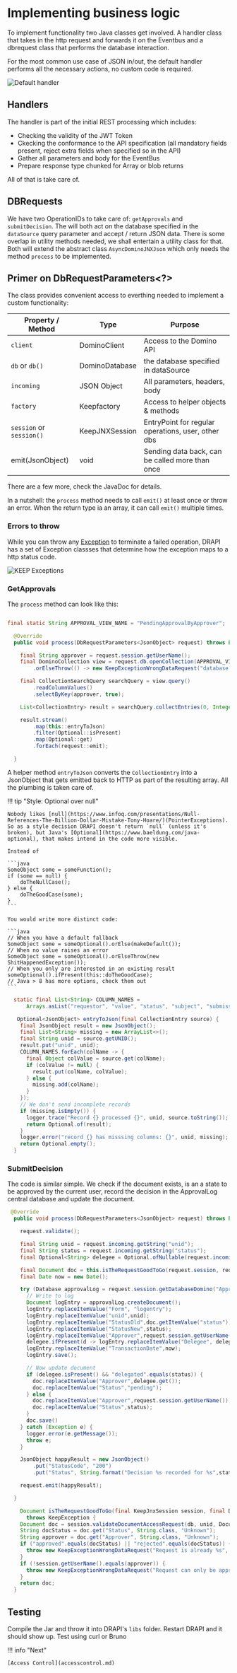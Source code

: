 # Implementing business logic

To implement functionality two Java classes get involved. A handler class that takes in the http request and forwards it on the Eventbus and a dbrequest class that performs the database interaction.

For the most common use case of JSON in/out, the default handler performs all the necessary actions, no custom code is required.

![Default handler](../../assets/images/HTTPtoEventBus.png)

## Handlers

The handler is part of the initial REST processing which includes:

- Checking the validity of the JWT Token
- Ckecking the conformance to the API specification (all mandatory fields present, reject extra fields when specified so in the API)
- Gather all parameters and body for the EventBus
- Prepare response type chunked for Array or blob returns

All of that is take care of.

## DBRequests

We have two OperationIDs to take care of: `getApprovals` and `submitDecision`. The will both act on the database specified in the `dataSource` query parameter and accept / return JSON data. There is some overlap in utility methods needed, we shall entertain a utility class for that. Both will extend the abstract class `AsyncDominoJNXJson` which only needs the method `process` to be implemented.

## Primer on DbRequestParameters<?>

The class provides convenient access to everthing needed to implement a custom functionality:

| Property / Method        | Type           | Purpose                                            |
| ------------------------ | -------------- | -------------------------------------------------- |
| `client`                 | DominoClient   | Access to the Domino API                           |
| `db` or `db()`           | DominoDatabase | the database specified in dataSource               |
| `incoming`               | JSON Object    | All parameters, headers, body                      |
| `factory`                | Keepfactory    | Access to helper objects & methods                 |
| `session` or `session()` | KeepJNXSession | EntryPoint for regular operations, user, other dbs |
| emit(JsonObject)         | void           | Sending data back, can be called more than once    |

There are a few more, check the JavaDoc for details.

In a nutshell: the `process` method needs to call `emit()` at least once or throw an error. When the return type ia an array, it can call `emit()` multiple times.

### Errors to throw

While you can throw any [Exception](https://docs.oracle.com/en/java/javase/17/docs/api/java.base/java/lang/Exception.html) to terminate a failed operation, DRAPI has a set of Exception classses that determine how the exception maps to a http status code.

![KEEP Exceptions](../../assets/images/KeepErrors.png)

### GetApprovals

The `process` method can look like this:

```java

final static String APPROVAL_VIEW_NAME = "PendingApprovalByApprover";

  @Override
  public void process(DbRequestParameters<JsonObject> request) throws Exception {

    final String approver = request.session.getUserName();
    final DominoCollection view = request.db.openCollection(APPROVAL_VIEW_NAME)
        .orElseThrow(() -> new KeepExceptionWrongDataRequest("database is not approval enabled"));

    final CollectionSearchQuery searchQuery = view.query()
        .readColumnValues()
        .selectByKey(approver, true);

    List<CollectionEntry> result = searchQuery.collectEntries(0, Integer.MAX_VALUE);

    result.stream()
        .map(this::entryToJson)
        .filter(Optional::isPresent)
        .map(Optional::get)
        .forEach(request::emit);

  }
```

A helper method `entryToJson` converts the `CollectionEntry` into a JsonObject that gets emitted back to HTTP as part of the resulting array. All the plumbing is taken care of.

!!! tip "Style: Optional over null"

    Nobody likes [null](https://www.infoq.com/presentations/Null-References-The-Billion-Dollar-Mistake-Tony-Hoare/)(PointerExceptions). So as a style decision DRAPI doesn't return `null` (unless it's broken), but Java's [Optional](https://www.baeldung.com/java-optional), that makes intend in the code more visible.

    Instead of

    ```java
    SomeObject some = someFunction();
    if (some == null) {
        doTheNullCase();
    } else {
        doTheGoodCase(some);
    }
    ```

    You would write more distinct code:

    ```java
    // When you have a default fallback
    SomeObject some = someOptional().orElse(makeDefault());
    // When no value raises an error
    SomeObject some = someOptional().orElseThrow(new ShitHappenedException());
    // When you only are interested in an existing result
    someOptional().ifPresent(this::doTheGoodCase);
    // Java > 8 has more options, check them out
    ```

```java
  static final List<String> COLUMN_NAMES =
      Arrays.asList("requestor", "value", "status", "subject", "submission");

   Optional<JsonObject> entryToJson(final CollectionEntry source) {
    final JsonObject result = new JsonObject();
    final List<String> missing = new ArrayList<>();
    final String unid = source.getUNID();
    result.put("unid", unid);
    COLUMN_NAMES.forEach(colName -> {
      final Object colValue = source.get(colName);
      if (colValue != null) {
        result.put(colName, colValue);
      } else {
        missing.add(colName);
      }
    });
    // We don't send incomplete records
    if (missing.isEmpty()) {
      logger.trace("Record {} processed {}", unid, source.toString());
      return Optional.of(result);
    }
    logger.error("record {} has misssing columns: {}", unid, missing);
    return Optional.empty();
  }
```

### SubmitDecision

The code is similar simple. We check if the document exists, is an a state to be approved by the current user, record the decision in the ApprovalLog central database and update the document.

```java
 @Override
  public void process(DbRequestParameters<JsonObject> request) throws Exception {

    request.validate();

    final String unid = request.incoming.getString("unid");
    final String status = request.incoming.getString("status");
    final Optional<String> delegee = Optional.ofNullable(request.incoming.getString("delegee"));

    final Document doc = this.isTheRequestGoodToGo(request.session, request.db, unid, status);
    final Date now = new Date();

    try (Database approvalLog = request.session.getDatabaseDomino("ApprovalLog.nsf")) {
      // Write to log
      Document logEntry = approvalLog.createDocument();
      logEntry.replaceItemValue("Form", "logentry");
      logEntry.replaceItemValue("unid",unid);
      logEntry.replaceItemValue("StatusOld",doc.getItemValue("status"));
      logEntry.replaceItemValue("StatusNew",status);
      logEntry.replaceItemValue("Approver",request.session.getUserName());
      delegee.ifPresent(d -> logEntry.replaceItemValue("Delegee", delegee));
      logEntry.replaceItemValue("TransactionDate",now);
      logEntry.save();

      // Now update document
      if (delegee.isPresent() && "delegated".equals(status)) {
        doc.replaceItemValue("Approver",delegee.get());
        doc.replaceItemValue("Status","pending");
      } else {
        doc.replaceItemValue("Approver",request.session.getUserName());
        doc.replaceItemValue("Status",status);
      }
      doc.save()
    } catch (Exception e) {
      logger.error(e.getMessage());
      throw e;
    }

    JsonObject happyResult = new JsonObject()
        .put("StatusCode", "200")
        .put("Status", String.format("Decision %s recorded for %s",status,unid));

    request.emit(happyResult);

  }

    Document isTheRequestGoodToGo(final KeepJnxSession session, final Database db, final String unid, final String status)
      throws KeepException {
    Document doc = session.validateDocumentAccessRequest(db, unid, DocumentAccess.WRITE, this.getRequestId());
    String docStatus = doc.get("Status", String.class, "Unknown");
    String approver = doc.get("Approver", String.class, "Unknown");
    if ("approved".equals(docStatus) || "rejected".equals(docStatus)) {
      throw new KeepExceptionWrongDataRequest("Request is already %s", docStatus);
    }
    if (!session.getUserName().equals(approver)) {
      throw new KeepExceptionWrongDataRequest("Request can only be approved by %s", approver);
    }
    return doc;
  }
```

## Testing

Compile the Jar and throw it into DRAPI's `libs` folder. Restart DRAPI and it should show up.
Test using curl or Bruno

!!! info "Next"

    [Access Control](accesscontrol.md)

<!--## Let's connect

"feedback.md"-->
